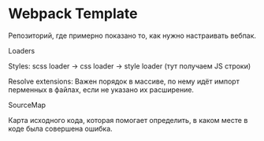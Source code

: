 # Webpack Template

Репозиторий, где примерно показано то, как нужно настраивать вебпак.

Loaders

Styles: scss loader -> css loader -> style loader (тут получаем JS строки)

Resolve extensions: Важен порядок в массиве, по нему идёт импорт перменных в файлах, если не указано их расширение.

SourceMap

Карта исходного кода, которая помогает определить, в каком месте в коде была совершена ошибка.